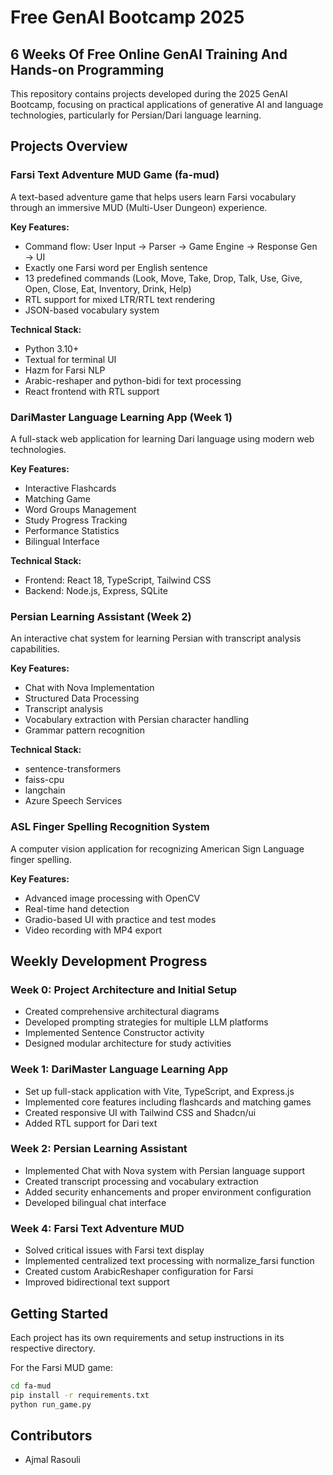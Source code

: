 # Free GenAI Bootcamp 2025
## 6 Weeks Of Free Online GenAI Training And Hands-on Programming

This repository contains projects developed during the 2025 GenAI Bootcamp, focusing on practical applications of generative AI and language technologies, particularly for Persian/Dari language learning.

## Projects Overview

### Farsi Text Adventure MUD Game (fa-mud)
A text-based adventure game that helps users learn Farsi vocabulary through an immersive MUD (Multi-User Dungeon) experience.

**Key Features:**
- Command flow: User Input → Parser → Game Engine → Response Gen → UI
- Exactly one Farsi word per English sentence
- 13 predefined commands (Look, Move, Take, Drop, Talk, Use, Give, Open, Close, Eat, Inventory, Drink, Help)
- RTL support for mixed LTR/RTL text rendering
- JSON-based vocabulary system

**Technical Stack:**
- Python 3.10+
- Textual for terminal UI
- Hazm for Farsi NLP
- Arabic-reshaper and python-bidi for text processing
- React frontend with RTL support

### DariMaster Language Learning App (Week 1)
A full-stack web application for learning Dari language using modern web technologies.

**Key Features:**
- Interactive Flashcards
- Matching Game
- Word Groups Management
- Study Progress Tracking
- Performance Statistics
- Bilingual Interface

**Technical Stack:**
- Frontend: React 18, TypeScript, Tailwind CSS
- Backend: Node.js, Express, SQLite

### Persian Learning Assistant (Week 2)
An interactive chat system for learning Persian with transcript analysis capabilities.

**Key Features:**
- Chat with Nova Implementation
- Structured Data Processing
- Transcript analysis
- Vocabulary extraction with Persian character handling
- Grammar pattern recognition

**Technical Stack:**
- sentence-transformers
- faiss-cpu
- langchain
- Azure Speech Services

### ASL Finger Spelling Recognition System
A computer vision application for recognizing American Sign Language finger spelling.

**Key Features:**
- Advanced image processing with OpenCV
- Real-time hand detection
- Gradio-based UI with practice and test modes
- Video recording with MP4 export

## Weekly Development Progress

### Week 0: Project Architecture and Initial Setup
- Created comprehensive architectural diagrams
- Developed prompting strategies for multiple LLM platforms
- Implemented Sentence Constructor activity
- Designed modular architecture for study activities

### Week 1: DariMaster Language Learning App
- Set up full-stack application with Vite, TypeScript, and Express.js
- Implemented core features including flashcards and matching games
- Created responsive UI with Tailwind CSS and Shadcn/ui
- Added RTL support for Dari text

### Week 2: Persian Learning Assistant
- Implemented Chat with Nova system with Persian language support
- Created transcript processing and vocabulary extraction
- Added security enhancements and proper environment configuration
- Developed bilingual chat interface

### Week 4: Farsi Text Adventure MUD
- Solved critical issues with Farsi text display
- Implemented centralized text processing with normalize_farsi function
- Created custom ArabicReshaper configuration for Farsi
- Improved bidirectional text support

## Getting Started

Each project has its own requirements and setup instructions in its respective directory.

For the Farsi MUD game:
```bash
cd fa-mud
pip install -r requirements.txt
python run_game.py
```

## Contributors
- Ajmal Rasouli
